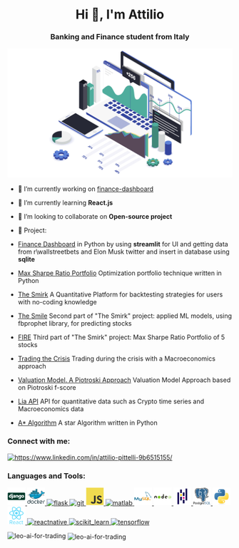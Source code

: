 <h1 align="center">Hi 👋, I'm Attilio</h1>
<h3 align="center">Banking and Finance student from Italy</h3>


![](https://github.com/leo-ai-for-trading/leo-ai-for-trading/blob/main/finance.gif)

- 🔭 I’m currently working on [finance-dashboard](https://github.com/leo-ai-for-trading/finance-dashboard)

- 🌱 I’m currently learning **React.js**

- 👯 I’m looking to collaborate on **Open-source project**

- 🔭 Project:
- [Finance Dashboard](https://github.com/leo-ai-for-trading/finance-dashboard) in Python by using **streamlit** for UI and getting data from r\wallstreetbets and Elon Musk twitter and insert in database using **sqlite**
- [Max Sharpe Ratio Portfolio](https://github.com/leo-ai-for-trading/Finance-Object-Oriented-Programming-in-Python/tree/main/Max-Sharpe-Ratio-Portfolio-one-function) Optimization portfolio technique written in Python
- [The Smirk](https://thesmirk.herokuapp.com/) A Quantitative Platform for backtesting strategies for users with no-coding knowledge
- [The Smile](https://thesmile.herokuapp.com/) Second part of "The Smirk" project: applied ML models, using fbprophet library, for predicting stocks
- [FIRE](https://firingfire.herokuapp.com/)  Third part of "The Smirk" project: Max Sharpe Ratio Portfolio of 5 stocks
- [Trading the Crisis](https://tradingideas.herokuapp.com/) Trading during the crisis with a Macroeconomics approach
- [Valuation Model. A Piotroski Approach](https://valuationideas.herokuapp.com/) Valuation Model Approach based on Piotroski f-score
- [Lia API](https://lia-defi.herokuapp.com/docs#/) API for quantitative data such as Crypto time series  and Macroeconomics data
- [A* Algorithm](https://github.com/leo-ai-for-trading/Dynamic-Programming/blob/main/Projects/A*algorithm/pathfindig.py) A star Algorithm written in Python

<h3 align="left">Connect with me:</h3>
<p align="left">
<a href="https://www.linkedin.com/in/attilio-pittelli-9b6515155/" target="blank"><img align="center" src="https://raw.githubusercontent.com/rahuldkjain/github-profile-readme-generator/master/src/images/icons/Social/linked-in-alt.svg" alt="https://www.linkedin.com/in/attilio-pittelli-9b6515155/" height="30" width="40" /></a>
</p>

<h3 align="left">Languages and Tools:</h3>
<p align="left"> <a href="https://www.djangoproject.com/" target="_blank" rel="noreferrer"> <img src="https://raw.githubusercontent.com/devicons/devicon/master/icons/django/django-original.svg" alt="django" width="40" height="40"/> </a> <a href="https://www.docker.com/" target="_blank" rel="noreferrer"> <img src="https://raw.githubusercontent.com/devicons/devicon/master/icons/docker/docker-original-wordmark.svg" alt="docker" width="40" height="40"/> </a> <a href="https://flask.palletsprojects.com/" target="_blank" rel="noreferrer"> <img src="https://www.vectorlogo.zone/logos/pocoo_flask/pocoo_flask-icon.svg" alt="flask" width="40" height="40"/> </a> <a href="https://git-scm.com/" target="_blank" rel="noreferrer"> <img src="https://www.vectorlogo.zone/logos/git-scm/git-scm-icon.svg" alt="git" width="40" height="40"/> </a> <a href="https://developer.mozilla.org/en-US/docs/Web/JavaScript" target="_blank" rel="noreferrer"> <img src="https://raw.githubusercontent.com/devicons/devicon/master/icons/javascript/javascript-original.svg" alt="javascript" width="40" height="40"/> </a> <a href="https://www.mathworks.com/" target="_blank" rel="noreferrer"> <img src="https://upload.wikimedia.org/wikipedia/commons/2/21/Matlab_Logo.png" alt="matlab" width="40" height="40"/> </a> <a href="https://www.mysql.com/" target="_blank" rel="noreferrer"> <img src="https://raw.githubusercontent.com/devicons/devicon/master/icons/mysql/mysql-original-wordmark.svg" alt="mysql" width="40" height="40"/> </a> <a href="https://nodejs.org" target="_blank" rel="noreferrer"> <img src="https://raw.githubusercontent.com/devicons/devicon/master/icons/nodejs/nodejs-original-wordmark.svg" alt="nodejs" width="40" height="40"/> </a> <a href="https://pandas.pydata.org/" target="_blank" rel="noreferrer"> <img src="https://raw.githubusercontent.com/devicons/devicon/2ae2a900d2f041da66e950e4d48052658d850630/icons/pandas/pandas-original.svg" alt="pandas" width="40" height="40"/> </a> <a href="https://www.postgresql.org" target="_blank" rel="noreferrer"> <img src="https://raw.githubusercontent.com/devicons/devicon/master/icons/postgresql/postgresql-original-wordmark.svg" alt="postgresql" width="40" height="40"/> </a> <a href="https://www.python.org" target="_blank" rel="noreferrer"> <img src="https://raw.githubusercontent.com/devicons/devicon/master/icons/python/python-original.svg" alt="python" width="40" height="40"/> </a> <a href="https://reactjs.org/" target="_blank" rel="noreferrer"> <img src="https://raw.githubusercontent.com/devicons/devicon/master/icons/react/react-original-wordmark.svg" alt="react" width="40" height="40"/> </a> <a href="https://reactnative.dev/" target="_blank" rel="noreferrer"> <img src="https://reactnative.dev/img/header_logo.svg" alt="reactnative" width="40" height="40"/> </a> <a href="https://scikit-learn.org/" target="_blank" rel="noreferrer"> <img src="https://upload.wikimedia.org/wikipedia/commons/0/05/Scikit_learn_logo_small.svg" alt="scikit_learn" width="40" height="40"/> </a> <a href="https://www.tensorflow.org" target="_blank" rel="noreferrer"> <img src="https://www.vectorlogo.zone/logos/tensorflow/tensorflow-icon.svg" alt="tensorflow" width="40" height="40"/> </a> </p>

<p><img align="left" src="https://github-readme-stats.vercel.app/api/top-langs?username=leo-ai-for-trading&show_icons=true&locale=en&layout=compact" alt="leo-ai-for-trading" /></p>

<p>&nbsp;<img align="center" src="https://github-readme-stats.vercel.app/api?username=leo-ai-for-trading&show_icons=true&locale=en" alt="leo-ai-for-trading" /></p>

